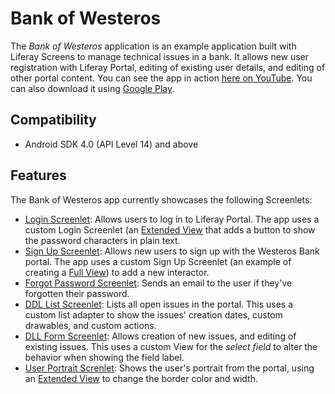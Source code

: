 # Bank of Westeros

The *Bank of Westeros* application is an example application built with Liferay Screens to manage technical issues in a bank. It allows new user registration with Liferay Portal, editing of existing user details, and editing of other portal content. You can see the app in action [here on YouTube](https://www.youtube.com/watch?v=AroTd6zI794). You can also download it using [Google Play](https://play.google.com/store/apps/details?id=com.liferay.mobile.screens.bankofwesteros).

## Compatibility

- Android SDK 4.0 (API Level 14) and above

## Features

The Bank of Westeros app currently showcases the following Screenlets: 

- [Login Screenlet](https://dev.liferay.com/develop/reference/-/knowledge_base/6-2/loginscreenlet-for-android): Allows users to log in to Liferay Portal. The app uses a custom Login Screenlet (an [Extended View](https://dev.liferay.com/develop/tutorials/-/knowledge_base/6-2/creating-android-views) that adds a button to show the password characters in plain text.
- [Sign Up Screenlet](https://dev.liferay.com/develop/reference/-/knowledge_base/6-2/signupscreenlet-for-android): Allows new users to sign up with the Westeros Bank portal. The app uses a custom Sign Up Screenlet (an example of creating a [Full View](https://dev.liferay.com/develop/tutorials/-/knowledge_base/6-2/creating-android-views)) to add a new interactor.
- [Forgot Password Screenlet](https://dev.liferay.com/develop/reference/-/knowledge_base/6-2/forgotpasswordscreenlet-for-android): Sends an email to the user if they've forgotten their password.
- [DDL List Screenlet](https://dev.liferay.com/develop/reference/-/knowledge_base/6-2/ddllistscreenlet-for-android): Lists all open issues in the portal. This uses a custom list adapter to show the issues' creation dates, custom drawables, and custom actions.
- [DLL Form Screenlet](https://dev.liferay.com/develop/reference/-/knowledge_base/6-2/ddlformscreenlet-for-android): Allows creation of new issues, and editing of existing issues. This uses a custom View for the *select field* to alter the behavior when showing the field label.
- [User Portrait Screnlet](https://dev.liferay.com/develop/reference/-/knowledge_base/6-2/userportraitscreenlet-for-android): Shows the user's portrait from the portal, using an [Extended View](https://dev.liferay.com/develop/tutorials/-/knowledge_base/6-2/creating-android-views) to change the border color and width.
